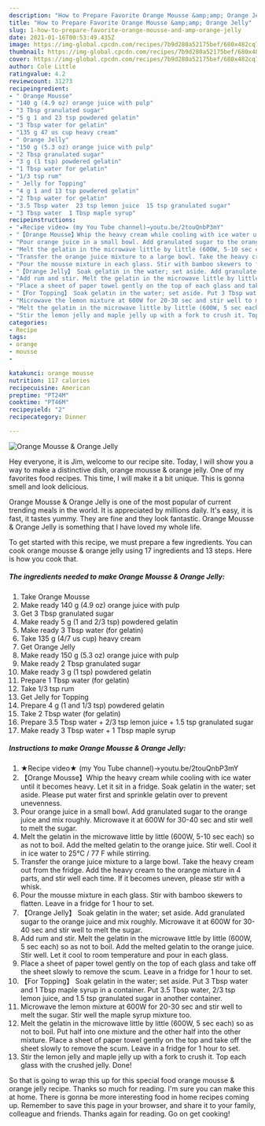 ```yaml
---
description: "How to Prepare Favorite Orange Mousse &amp;amp; Orange Jelly"
title: "How to Prepare Favorite Orange Mousse &amp;amp; Orange Jelly"
slug: 1-how-to-prepare-favorite-orange-mousse-and-amp-orange-jelly
date: 2021-01-16T00:53:49.435Z
image: https://img-global.cpcdn.com/recipes/7b9d280a52175bef/680x482cq70/orange-mousse-orange-jelly-recipe-main-photo.jpg
thumbnail: https://img-global.cpcdn.com/recipes/7b9d280a52175bef/680x482cq70/orange-mousse-orange-jelly-recipe-main-photo.jpg
cover: https://img-global.cpcdn.com/recipes/7b9d280a52175bef/680x482cq70/orange-mousse-orange-jelly-recipe-main-photo.jpg
author: Cole Little
ratingvalue: 4.2
reviewcount: 31273
recipeingredient:
- " Orange Mousse"
- "140 g (4.9 oz) orange juice with pulp"
- "3 Tbsp granulated sugar"
- "5 g 1 and 23 tsp powdered gelatin"
- "3 Tbsp water for gelatin"
- "135 g 47 us cup heavy cream"
- " Orange Jelly"
- "150 g (5.3 oz) orange juice with pulp"
- "2 Tbsp granulated sugar"
- "3 g (1 tsp) powdered gelatin"
- "1 Tbsp water for gelatin"
- "1/3 tsp rum"
- " Jelly for Topping"
- "4 g 1 and 13 tsp powdered gelatin"
- "2 Tbsp water for gelatin"
- "3.5 Tbsp water  23 tsp lemon juice  15 tsp granulated sugar"
- "3 Tbsp water  1 Tbsp maple syrup"
recipeinstructions:
- "★Recipe video★ (my You Tube channel)→youtu.be/2touQnbP3mY"
- "【Orange Mousse】Whip the heavy cream while cooling with ice water until it becomes heavy. Let it sit in a fridge. Soak gelatin in the water; set aside. Please put water first and sprinkle gelatin over to prevent unevenness."
- "Pour orange juice in a small bowl. Add granulated sugar to the orange juice and mix roughly. Microwave it at 600W for 30-40 sec and stir well to melt the sugar."
- "Melt the gelatin in the microwave little by little (600W, 5-10 sec each) so as not to boil. Add the melted gelatin to the orange juice. Stir well. Cool it in ice water to 25℃ / 77 F while stirring."
- "Transfer the orange juice mixture to a large bowl. Take the heavy cream out from the fridge. Add the heavy cream to the orange mixture in 4 parts, and stir well each time. If it becomes uneven, please stir with a whisk."
- "Pour the mousse mixture in each glass. Stir with bamboo skewers to flatten. Leave in a fridge for 1 hour to set."
- "【Orange Jelly】 Soak gelatin in the water; set aside. Add granulated sugar to the orange juice and mix roughly. Microwave it at 600W for 30-40 sec and stir well to melt the sugar."
- "Add rum and stir. Melt the gelatin in the microwave little by little (600W, 5 sec each) so as not to boil. Add the melted gelatin to the orange juice. Stir well. Let it cool to room temperature and pour in each glass."
- "Place a sheet of paper towel gently on the top of each glass and take off the sheet slowly to remove the scum. Leave in a fridge for 1 hour to set."
- "【For Topping】 Soak gelatin in the water; set aside. Put 3 Tbsp water and 1 Tbsp maple syrup in a container. Put 3.5 Tbsp water, 2/3 tsp lemon juice, and 1.5 tsp granulated sugar in another container."
- "Microwave the lemon mixture at 600W for 20-30 sec and stir well to melt the sugar. Stir well the maple syrup mixture too."
- "Melt the gelatin in the microwave little by little (600W, 5 sec each) so as not to boil. Put half into one mixture and the other half into the other mixture. Place a sheet of paper towel gently on the top and take off the sheet slowly to remove the scum. Leave in a fridge for 1 hour to set."
- "Stir the lemon jelly and maple jelly up with a fork to crush it. Top each glass with the crushed jelly. Done!"
categories:
- Recipe
tags:
- orange
- mousse
- 

katakunci: orange mousse  
nutrition: 117 calories
recipecuisine: American
preptime: "PT24M"
cooktime: "PT46M"
recipeyield: "2"
recipecategory: Dinner

---
```



![Orange Mousse &amp; Orange Jelly](https://img-global.cpcdn.com/recipes/7b9d280a52175bef/680x482cq70/orange-mousse-orange-jelly-recipe-main-photo.jpg)

Hey everyone, it is Jim, welcome to our recipe site. Today, I will show you a way to make a distinctive dish, orange mousse &amp; orange jelly. One of my favorites food recipes. This time, I will make it a bit unique. This is gonna smell and look delicious.



Orange Mousse &amp; Orange Jelly is one of the most popular of current trending meals in the world. It is appreciated by millions daily. It's easy, it is fast, it tastes yummy. They are fine and they look fantastic. Orange Mousse &amp; Orange Jelly is something that I have loved my whole life.


To get started with this recipe, we must prepare a few ingredients. You can cook orange mousse &amp; orange jelly using 17 ingredients and 13 steps. Here is how you cook that.

<!--inarticleads1-->

##### The ingredients needed to make Orange Mousse &amp; Orange Jelly:

1. Take  Orange Mousse
1. Make ready 140 g (4.9 oz) orange juice with pulp
1. Get 3 Tbsp granulated sugar
1. Make ready 5 g (1 and 2/3 tsp) powdered gelatin
1. Make ready 3 Tbsp water (for gelatin)
1. Take 135 g (4/7 us cup) heavy cream
1. Get  Orange Jelly
1. Make ready 150 g (5.3 oz) orange juice with pulp
1. Make ready 2 Tbsp granulated sugar
1. Make ready 3 g (1 tsp) powdered gelatin
1. Prepare 1 Tbsp water (for gelatin)
1. Take 1/3 tsp rum
1. Get  Jelly for Topping
1. Prepare 4 g (1 and 1/3 tsp) powdered gelatin
1. Take 2 Tbsp water (for gelatin)
1. Prepare 3.5 Tbsp water + 2/3 tsp lemon juice + 1.5 tsp granulated sugar
1. Make ready 3 Tbsp water + 1 Tbsp maple syrup




<!--inarticleads2-->

##### Instructions to make Orange Mousse &amp; Orange Jelly:

1. ★Recipe video★ (my You Tube channel)→youtu.be/2touQnbP3mY
1. 【Orange Mousse】Whip the heavy cream while cooling with ice water until it becomes heavy. Let it sit in a fridge. Soak gelatin in the water; set aside. Please put water first and sprinkle gelatin over to prevent unevenness.
1. Pour orange juice in a small bowl. Add granulated sugar to the orange juice and mix roughly. Microwave it at 600W for 30-40 sec and stir well to melt the sugar.
1. Melt the gelatin in the microwave little by little (600W, 5-10 sec each) so as not to boil. Add the melted gelatin to the orange juice. Stir well. Cool it in ice water to 25℃ / 77 F while stirring.
1. Transfer the orange juice mixture to a large bowl. Take the heavy cream out from the fridge. Add the heavy cream to the orange mixture in 4 parts, and stir well each time. If it becomes uneven, please stir with a whisk.
1. Pour the mousse mixture in each glass. Stir with bamboo skewers to flatten. Leave in a fridge for 1 hour to set.
1. 【Orange Jelly】 Soak gelatin in the water; set aside. Add granulated sugar to the orange juice and mix roughly. Microwave it at 600W for 30-40 sec and stir well to melt the sugar.
1. Add rum and stir. Melt the gelatin in the microwave little by little (600W, 5 sec each) so as not to boil. Add the melted gelatin to the orange juice. Stir well. Let it cool to room temperature and pour in each glass.
1. Place a sheet of paper towel gently on the top of each glass and take off the sheet slowly to remove the scum. Leave in a fridge for 1 hour to set.
1. 【For Topping】 Soak gelatin in the water; set aside. Put 3 Tbsp water and 1 Tbsp maple syrup in a container. Put 3.5 Tbsp water, 2/3 tsp lemon juice, and 1.5 tsp granulated sugar in another container.
1. Microwave the lemon mixture at 600W for 20-30 sec and stir well to melt the sugar. Stir well the maple syrup mixture too.
1. Melt the gelatin in the microwave little by little (600W, 5 sec each) so as not to boil. Put half into one mixture and the other half into the other mixture. Place a sheet of paper towel gently on the top and take off the sheet slowly to remove the scum. Leave in a fridge for 1 hour to set.
1. Stir the lemon jelly and maple jelly up with a fork to crush it. Top each glass with the crushed jelly. Done!




So that is going to wrap this up for this special food orange mousse &amp; orange jelly recipe. Thanks so much for reading. I'm sure you can make this at home. There is gonna be more interesting food in home recipes coming up. Remember to save this page in your browser, and share it to your family, colleague and friends. Thanks again for reading. Go on get cooking!
